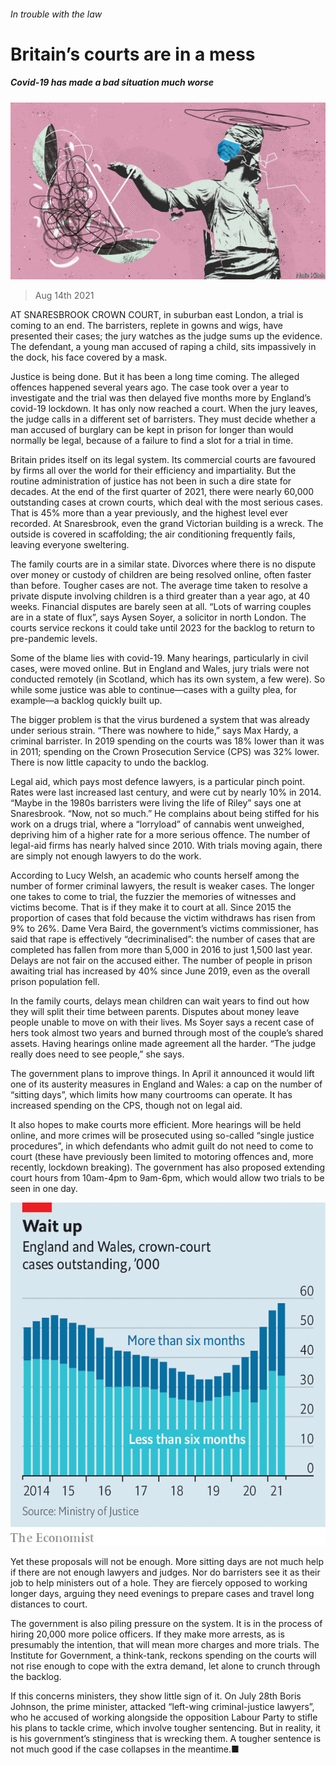 ###### In trouble with the law

# Britain’s courts are in a mess 

##### Covid-19 has made a bad situation much worse 

![image](images/20210814_BRD001_0.jpg) 

> Aug 14th 2021 

AT SNARESBROOK CROWN COURT, in suburban east London, a trial is coming to an end. The barristers, replete in gowns and wigs, have presented their cases; the jury watches as the judge sums up the evidence. The defendant, a young man accused of raping a child, sits impassively in the dock, his face covered by a mask.

Justice is being done. But it has been a long time coming. The alleged offences happened several years ago. The case took over a year to investigate and the trial was then delayed five months more by England’s covid-19 lockdown. It has only now reached a court. When the jury leaves, the judge calls in a different set of barristers. They must decide whether a man accused of burglary can be kept in prison for longer than would normally be legal, because of a failure to find a slot for a trial in time.


Britain prides itself on its legal system. Its commercial courts are favoured by firms all over the world for their efficiency and impartiality. But the routine administration of justice has not been in such a dire state for decades. At the end of the first quarter of 2021, there were nearly 60,000 outstanding cases at crown courts, which deal with the most serious cases. That is 45% more than a year previously, and the highest level ever recorded. At Snaresbrook, even the grand Victorian building is a wreck. The outside is covered in scaffolding; the air conditioning frequently fails, leaving everyone sweltering.

The family courts are in a similar state. Divorces where there is no dispute over money or custody of children are being resolved online, often faster than before. Tougher cases are not. The average time taken to resolve a private dispute involving children is a third greater than a year ago, at 40 weeks. Financial disputes are barely seen at all. “Lots of warring couples are in a state of flux”, says Aysen Soyer, a solicitor in north London. The courts service reckons it could take until 2023 for the backlog to return to pre-pandemic levels.

Some of the blame lies with covid-19. Many hearings, particularly in civil cases, were moved online. But in England and Wales, jury trials were not conducted remotely (in Scotland, which has its own system, a few were). So while some justice was able to continue—cases with a guilty plea, for example—a backlog quickly built up.

The bigger problem is that the virus burdened a system that was already under serious strain. “There was nowhere to hide,” says Max Hardy, a criminal barrister. In 2019 spending on the courts was 18% lower than it was in 2011; spending on the Crown Prosecution Service (CPS) was 32% lower. There is now little capacity to undo the backlog.

Legal aid, which pays most defence lawyers, is a particular pinch point. Rates were last increased last century, and were cut by nearly 10% in 2014. “Maybe in the 1980s barristers were living the life of Riley” says one at Snaresbrook. “Now, not so much.” He complains about being stiffed for his work on a drugs trial, where a “lorryload” of cannabis went unweighed, depriving him of a higher rate for a more serious offence. The number of legal-aid firms has nearly halved since 2010. With trials moving again, there are simply not enough lawyers to do the work.

According to Lucy Welsh, an academic who counts herself among the number of former criminal lawyers, the result is weaker cases. The longer one takes to come to trial, the fuzzier the memories of witnesses and victims become. That is if they make it to court at all. Since 2015 the proportion of cases that fold because the victim withdraws has risen from 9% to 26%. Dame Vera Baird, the government’s victims commissioner, has said that rape is effectively “decriminalised”: the number of cases that are completed has fallen from more than 5,000 in 2016 to just 1,500 last year. Delays are not fair on the accused either. The number of people in prison awaiting trial has increased by 40% since June 2019, even as the overall prison population fell.

In the family courts, delays mean children can wait years to find out how they will split their time between parents. Disputes about money leave people unable to move on with their lives. Ms Soyer says a recent case of hers took almost two years and burned through most of the couple’s shared assets. Having hearings online made agreement all the harder. “The judge really does need to see people,” she says.

The government plans to improve things. In April it announced it would lift one of its austerity measures in England and Wales: a cap on the number of “sitting days”, which limits how many courtrooms can operate. It has increased spending on the CPS, though not on legal aid.

It also hopes to make courts more efficient. More hearings will be held online, and more crimes will be prosecuted using so-called “single justice procedures”, in which defendants who admit guilt do not need to come to court (these have previously been limited to motoring offences and, more recently, lockdown breaking). The government has also proposed extending court hours from 10am-4pm to 9am-6pm, which would allow two trials to be seen in one day.

![image](images/20210814_BRC216.png) 


Yet these proposals will not be enough. More sitting days are not much help if there are not enough lawyers and judges. Nor do barristers see it as their job to help ministers out of a hole. They are fiercely opposed to working longer days, arguing they need evenings to prepare cases and travel long distances to court.

The government is also piling pressure on the system. It is in the process of hiring 20,000 more police officers. If they make more arrests, as is presumably the intention, that will mean more charges and more trials. The Institute for Government, a think-tank, reckons spending on the courts will not rise enough to cope with the extra demand, let alone to crunch through the backlog.

If this concerns ministers, they show little sign of it. On July 28th Boris Johnson, the prime minister, attacked “left-wing criminal-justice lawyers”, who he accused of working alongside the opposition Labour Party to stifle his plans to tackle crime, which involve tougher sentencing. But in reality, it is his government’s stinginess that is wrecking them. A tougher sentence is not much good if the case collapses in the meantime.■

